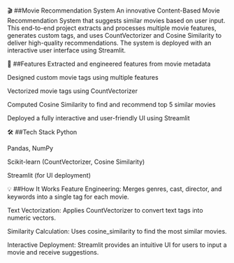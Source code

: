 🎬 ##Movie Recommendation System
An innovative Content-Based Movie Recommendation System that suggests similar movies based on user input. This end-to-end project extracts and processes multiple movie features, generates custom tags, and uses CountVectorizer and Cosine Similarity to deliver high-quality recommendations. The system is deployed with an interactive user interface using Streamlit.

🚀 ##Features
Extracted and engineered features from movie metadata

Designed custom movie tags using multiple features

Vectorized movie tags using CountVectorizer

Computed Cosine Similarity to find and recommend top 5 similar movies

Deployed a fully interactive and user-friendly UI using Streamlit

🛠️ ##Tech Stack
Python

Pandas, NumPy

Scikit-learn (CountVectorizer, Cosine Similarity)

Streamlit (for UI deployment)

💡 ##How It Works
Feature Engineering: Merges genres, cast, director, and keywords into a single tag for each movie.

Text Vectorization: Applies CountVectorizer to convert text tags into numeric vectors.

Similarity Calculation: Uses cosine_similarity to find the most similar movies.

Interactive Deployment: Streamlit provides an intuitive UI for users to input a movie and receive suggestions.
